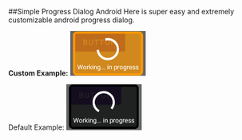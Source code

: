 
##Simple Progress Dialog Android
Here is super easy and extremely customizable android progress dialog.

**Custom Example:**
<img src="simpleprogressdialog_custom.png" width="30%" height="30%"/>

Default Example:
<img src="simpleprogressdialog_default.png" width="30%" height="30%"/>
